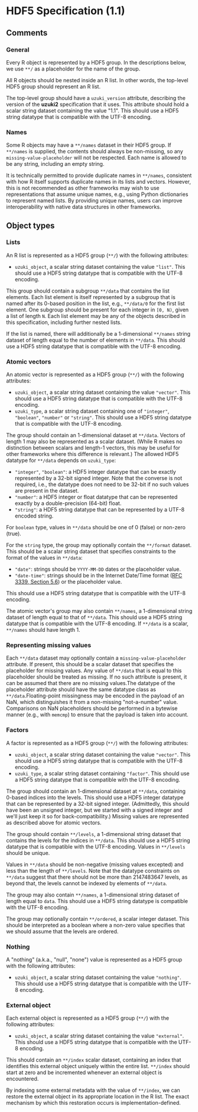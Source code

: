 

# HDF5 Specification (1.1)

## Comments

### General

Every R object is represented by a HDF5 group.
In the descriptions below, we use `**/` as a placeholder for the name of the group.

All R objects should be nested inside an R list.
In other words, the top-level HDF5 group should represent an R list.

The top-level group should have a `uzuki_version` attribute, describing the version of the **uzuki2** specification that it uses.
This attribute should hold a scalar string dataset containing the value "1.1".
This should use a HDF5 string datatype that is compatible with the UTF-8 encoding.



### Names 

Some R objects may have a `**/names` dataset in their HDF5 group.
If `**/names` is supplied, the contents should always be non-missing, so any `missing-value-placeholder` will not be respected.
Each name is allowed to be any string, including an empty string.

It is technically permitted to provide duplicate names in `**/names`, consistent with how R itself supports duplicate names in its lists and vectors.
However, this is not recommended as other frameworks may wish to use representations that assume unique names, e.g., using Python dictionaries to represent named lists.
By providing unique names, users can improve interoperability with native data structures in other frameworks.

## Object types

### Lists

An R list is represented as a HDF5 group (`**/`) with the following attributes:

- `uzuki_object`, a scalar string dataset containing the value `"list"`.
  This should use a HDF5 string datatype that is compatible with the UTF-8 encoding.

This group should contain a subgroup `**/data` that contains the list elements.
Each list element is itself represented by a subgroup that is named after its 0-based position in the list, e.g., `**/data/0` for the first list element.
One subgroup should be present for each integer in `[0, N)`, given a list of length `N`.
Each list element may be any of the objects described in this specification, including further nested lists.

If the list is named, there will additionally be a 1-dimensional `**/names` string dataset of length equal to the number of elements in `**/data`.
This should use a HDF5 string datatype that is compatible with the UTF-8 encoding.

### Atomic vectors

An atomic vector is represented as a HDF5 group (`**/`) with the following attributes:

- `uzuki_object`, a scalar string dataset containing the value `"vector"`.
  This should use a HDF5 string datatype that is compatible with the UTF-8 encoding.
- `uzuki_type`, a scalar string dataset containing one of `"integer"`, `"boolean"`, `"number"` or `"string"`.
  This should use a HDF5 string datatype that is compatible with the UTF-8 encoding.

The group should contain an 1-dimensional dataset at `**/data`.
Vectors of length 1 may also be represented as a scalar dataset.
(While R makes no distinction between scalars and length-1 vectors, this may be useful for other frameworks where this difference is relevant.)
The allowed HDF5 datatype for `**/data` depends on `uzuki_type`:

- `"integer"`, `"boolean"`: a HDF5 integer datatype that can be exactly represented by a 32-bit signed integer.
  Note that the converse is not required, i.e., the datatype does not need to be 32-bit if no such values are present in the dataset.
- `"number"`: a HDF5 integer or float datatype that can be represented exactly by a double-precision (64-bit) float.
- `"string"`: a HDF5 string datatype that can be represented by a UTF-8 encoded string.


For `boolean` type, values in `**/data` should be one of 0 (false) or non-zero (true).

For the `string` type, the group may optionally contain the `**/format` dataset.
This should be a scalar string dataset that specifies constraints to the format of the values in `**/data`:

- `"date"`: strings should be `YYYY-MM-DD` dates or the placeholder value.
- `"date-time"`: strings should be in the Internet Date/Time format ([RFC 3339, Section 5.6](https://www.rfc-editor.org/rfc/rfc3339#section-5.6)) or the placeholder value.

This should use a HDF5 string datatype that is compatible with the UTF-8 encoding.

The atomic vector's group may also contain `**/names`, a 1-dimensional string dataset of length equal to that of `**/data`.
This should use a HDF5 string datatype that is compatible with the UTF-8 encoding.
If `**/data` is a scalar, `**/names` should have length 1.

### Representing missing values

Each `**/data` dataset may optionally contain a `missing-value-placeholder` attribute.
If present, this should be a scalar dataset that specifies the placeholder for missing values.
Any value of `**/data` that is equal to this placeholder should be treated as missing.
If no such attribute is present, it can be assumed that there are no missing values.The datatype of the placeholder attribute should have the same datatype class as `**/data`.Floating-point missingness may be encoded in the payload of an NaN, which distinguishes it from a non-missing "not-a-number" value.
Comparisons on NaN placeholders should be performed in a bytewise manner (e.g., with `memcmp`) to ensure that the payload is taken into account.

### Factors

A factor is represented as a HDF5 group (`**/`) with the following attributes:

- `uzuki_object`, a scalar string dataset containing the value `"vector"`.
  This should use a HDF5 string datatype that is compatible with the UTF-8 encoding.
- `uzuki_type`, a scalar string dataset containing `"factor"`.
  This should use a HDF5 string datatype that is compatible with the UTF-8 encoding.

The group should contain an 1-dimensional dataset at `**/data`, containing 0-based indices into the levels.
This should use a HDF5 integer datatype that can be represented by a 32-bit signed integer.
(Admittedly, this should have been an unsigned integer, but we started with a signed integer and we'll just keep it so for back-compatibility.)
Missing values are represented as described above for atomic vectors.

The group should contain `**/levels`, a 1-dimensional string dataset that contains the levels for the indices in `**/data`.
This should use a HDF5 string datatype that is compatible with the UTF-8 encoding.
Values in `**/levels` should be unique.

Values in `**/data` should be non-negative (missing values excepted) and less than the length of `**/levels`.
Note that the datatype constraints on `**/data` suggest that there should not be more than 2147483647 levels,
as beyond that, the levels cannot be indexed by elements of `**/data`.

The group may also contain `**/names`, a 1-dimensional string dataset of length equal to `data`.
This should use a HDF5 string datatype is compatible with the UTF-8 encoding.

The group may optionally contain `**/ordered`, a scalar integer dataset.
This should be interpreted as a boolean where a non-zero value specifies that we should assume that the levels are ordered.

### Nothing

A "nothing" (a.k.a., "null", "none") value is represented as a HDF5 group with the following attributes:

- `uzuki_object`, a scalar string dataset containing the value `"nothing"`.
  This should use a HDF5 string datatype that is compatible with the UTF-8 encoding.

### External object

Each external object is represented as a HDF5 group (`**/`) with the following attributes:

- `uzuki_object`, a scalar string dataset containing the value `"external"`.
  This should use a HDF5 string datatype that is compatible with the UTF-8 encoding.

This should contain an `**/index` scalar dataset, containing an index that identifies this external object uniquely within the entire list.
`**/index` should start at zero and be incremented whenever an external object is encountered. 

By indexing some external metadata with the value of `**/index`, we can restore the external object in its appropriate location in the R list.
The exact mechanism by which this restoration occurs is implementation-defined.
